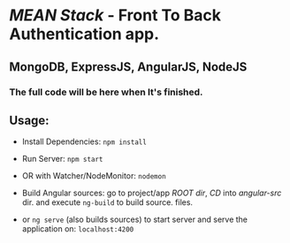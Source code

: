 # *MEAN Stack* - **Front To Back Authentication app.**

## MongoDB, ExpressJS, AngularJS, NodeJS

### The full code will be here when It's finished.

## Usage:

- Install Dependencies:
`npm install`

- Run Server:
`npm start`

- OR with Watcher/NodeMonitor:
`nodemon`

- Build Angular sources:
go to project/app *ROOT dir*, *CD* into *angular-src* dir. and execute `ng-build` to build source. files.

- or `ng serve` (also builds sources) to start server and serve the application on: `localhost:4200`
